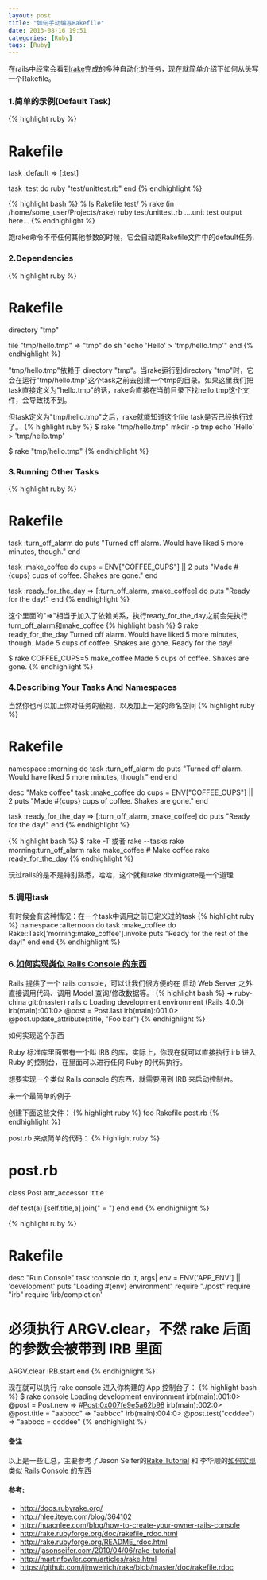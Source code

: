 ```yaml
---
layout: post
title: "如何手动编写Rakefile"
date: 2013-08-16 19:51
categories: [Ruby]
tags: [Ruby]
---
```


在rails中经常会看到[rake](https://github.com/jimweirich/rake)完成的多种自动化的任务，现在就简单介绍下如何从头写一个Rakefile。

### 1.简单的示例(Default Task)
{% highlight ruby %}
# Rakefile
task :default => [:test]

task :test do
  ruby "test/unittest.rb"
end
{% endhighlight %}

{% highlight bash %}
% ls
Rakefile     test/
% rake
(in /home/some_user/Projects/rake)
ruby test/unittest.rb
....unit test output here...
{% endhighlight %}

跑rake命令不带任何其他参数的时候，它会自动跑Rakefile文件中的default任务.

### 2.Dependencies
{% highlight ruby %}
# Rakefile
directory "tmp"

file "tmp/hello.tmp" => "tmp" do
  sh "echo 'Hello' > 'tmp/hello.tmp'"
end
{% endhighlight %}

"tmp/hello.tmp"依赖于 directory "tmp"。当rake运行到directory "tmp"时，它会在运行"tmp/hello.tmp"这个task之前去创建一个tmp的目录。如果这里我们把task直接定义为"hello.tmp"的话，rake会直接在当前目录下找hello.tmp这个文件，会导致找不到。

但task定义为"tmp/hello.tmp"之后，rake就能知道这个file task是否已经执行过了。
{% highlight ruby %}
$ rake "tmp/hello.tmp"
mkdir -p tmp
echo 'Hello' > 'tmp/hello.tmp'

$ rake "tmp/hello.tmp"
{% endhighlight %}

### 3.Running Other Tasks
{% highlight ruby %}
# Rakefile
task :turn_off_alarm do
  puts "Turned off alarm. Would have liked 5 more minutes, though."
end

task :make_coffee do
  cups = ENV["COFFEE_CUPS"] || 2
  puts "Made #{cups} cups of coffee. Shakes are gone."
end

task :ready_for_the_day => [:turn_off_alarm, :make_coffee] do
  puts "Ready for the day!"
end
{% endhighlight %}

这个里面的"=>"相当于加入了依赖关系，执行ready_for_the_day之前会先执行turn_off_alarm和make_coffee
{% highlight bash %}
$ rake ready_for_the_day
Turned off alarm. Would have liked 5 more minutes, though.
Made 5 cups of coffee. Shakes are gone.
Ready for the day!

$ rake COFFEE_CUPS=5 make_coffee
Made 5 cups of coffee. Shakes are gone.
{% endhighlight %}

### 4.Describing Your Tasks And Namespaces
当然你也可以加上你对任务的藐视，以及加上一定的命名空间
{% highlight ruby %}
# Rakefile
namespace :morning do
  task :turn_off_alarm do
    puts "Turned off alarm. Would have liked 5 more minutes, though."
  end
end

desc "Make coffee"
task :make_coffee do
  cups = ENV["COFFEE_CUPS"] || 2
  puts "Made #{cups} cups of coffee. Shakes are gone."
end

task :ready_for_the_day => [:turn_off_alarm, :make_coffee] do
  puts "Ready for the day!"
end
{% endhighlight %}

{% highlight bash %}
$ rake -T 或者 rake --tasks
rake morning:turn_off_alarm
rake make_coffee        # Make coffee
rake ready_for_the_day
{% endhighlight %}

玩过rails的是不是特别熟悉，哈哈，这个就和rake db:migrate是一个道理

### 5.调用task
有时候会有这种情况：在一个task中调用之前已定义过的task
{% highlight ruby %}
namespace :afternoon do
  task :make_coffee do
    Rake::Task['morning:make_coffee'].invoke
    puts "Ready for the rest of the day!"
  end
end
{% endhighlight %}

### 6.[如何实现类似 Rails Console 的东西](http://huacnlee.com/blog/how-to-create-your-owner-rails-console/)
Rails 提供了一个 rails console，可以让我们很方便的在 启动 Web Server 之外直接调用代码、调用 Model 查询/修改数据等。
{% highlight bash %}
➜  ruby-china git:(master) rails c
Loading development environment (Rails 4.0.0)
irb(main):001:0> @post = Post.last
irb(main):001:0> @post.update_attribute(:title, "Foo bar")
{% endhighlight %}

如何实现这个东西

Ruby 标准库里面带有一个叫 IRB 的库，实际上，你现在就可以直接执行 irb 进入 Ruby 的控制台，在里面可以进行任何 Ruby 的代码执行。

想要实现一个类似 Rails console 的东西，就需要用到 IRB 来启动控制台。

来一个最简单的例子

创建下面这些文件：
{% highlight ruby %}
foo
  Rakefile
  post.rb
{% endhighlight %}

post.rb 来点简单的代码：
{% highlight ruby %}
# post.rb
class Post
  attr_accessor :title

  def test(a)
    [self.title,a].join(" = ")
  end
end
{% endhighlight %}

{% highlight ruby %}
# Rakefile
desc "Run Console"
task :console do |t, args|
  env = ENV['APP_ENV'] || 'development'
  puts "Loading #{env} environment"
  require "./post"
  require "irb"
  require 'irb/completion'
  # 必须执行 ARGV.clear，不然 rake 后面的参数会被带到 IRB 里面
  ARGV.clear
  IRB.start
end
{% endhighlight %}

现在就可以执行 rake console 进入你构建的 App 控制台了：
{% highlight bash %}
$ rake console
Loading development environment
irb(main):001:0> @post = Post.new
=> #<Post:0x007fe9e5a62b98>
irb(main):002:0> @post.title = "aabbcc"
=> "aabbcc"
irb(main):004:0> @post.test("ccddee")
=> "aabbcc = ccddee"
{% endhighlight %}

#### 备注
以上是一些汇总，主要参考了Jason Seifer的[Rake Tutorial](http://jasonseifer.com/2010/04/06/rake-tutorial#rails_models) 和 李华顺的[如何实现类似 Rails Console 的东西](http://huacnlee.com/blog/how-to-create-your-owner-rails-console/)

#### 参考:
* http://docs.rubyrake.org/
* http://hlee.iteye.com/blog/364102
* http://huacnlee.com/blog/how-to-create-your-owner-rails-console
* http://rake.rubyforge.org/doc/rakefile_rdoc.html
* http://rake.rubyforge.org/README_rdoc.html
* http://jasonseifer.com/2010/04/06/rake-tutorial
* http://martinfowler.com/articles/rake.html
* https://github.com/jimweirich/rake/blob/master/doc/rakefile.rdoc
